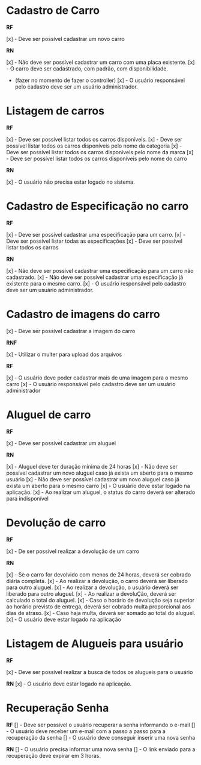 # Cadastro de Carro

**RF**

[x] - Deve ser possível cadastrar um novo carro


**RN**

[x] - Não deve ser possível cadastrar um carro com uma placa existente.
[x] - O carro deve ser cadastrado, com padrão, com disponibilidade. 
* (fazer no momento de fazer o controller) 
[x] - O usuário responsável pelo cadastro deve ser um usuário administrador. 

# Listagem de carros

**RF**

[x] - Deve ser possível listar todos os carros disponíveis. 
[x] - Deve ser possível listar todos os carros disponíveis pelo nome da categoria
[x] - Deve ser possível listar todos os carros disponíveis pelo nome da marca
[x] - Deve ser possível listar todos os carros disponíveis pelo nome do carro

**RN**

[x] - O usuário não precisa estar logado no sistema. 

# Cadastro de Especificação no carro

**RF** 

[x] - Deve ser possível cadastrar uma especificação para um carro.
[x] - Deve ser possível listar todas as especificações
[x] - Deve ser possível listar todos os carros

**RN**

[x] - Não deve ser possível cadastrar uma especificação para um carro não cadastrado. 
[x] - Não deve ser possível cadastrar uma especificação já existente para o mesmo carro.
[x] - O usuário responsável pelo cadastro deve ser um usuário administrador. 

# Cadastro de imagens do carro

[x] - Deve ser possível cadastrar a imagem do carro

**RNF**

[x] - Utilizar o multer para upload dos arquivos

**RF**

[x] - O usuário deve poder cadastrar mais de uma imagem para o mesmo carro
[x] - O usuário responsável pelo cadastro deve ser um usuário administrador

# Aluguel de carro

**RF**

[x] - Deve ser possível cadastrar um aluguel

**RN**

[x] - Aluguel deve ter duração mínima de 24 horas
[x] - Não deve ser possível cadastrar um novo aluguel caso já exista um aberto para o mesmo usuário
[x] - Não deve ser possível cadastrar um novo aluguel caso já exista um aberto para o mesmo carro
[x] - O usuário deve estar logado na aplicação.
[x] - Ao realizar um aluguel, o status do carro deverá ser alterado para indisponível

# Devolução de carro

**RF**

[x] - De ser possível realizar a devolução de um carro

**RN**

[x] - Se o carro for devolvido com menos de 24 horas, deverá ser cobrado diária completa. 
[x] - Ao realizar a devolução, o carro deverá ser liberado para outro aluguel. 
[x] - Ao realizar a devolução, o usuário deverá ser liberado para outro aluguel. 
[x] - Ao realizar a devoluÇão, deverá ser calculado o total do aluguel. 
[x] - Caso o horário de devolução seja superior ao horário previsto de entrega, deverá ser cobrado multa proporcional aos dias de atraso. 
[x] - Caso haja multa, deverá ser somado ao total do aluguel. 
[x] - O usuário deve estar logado na aplicação

# Listagem de Alugueis para usuário

**RF**

[x] - Deve ser possível realizar a busca de todos os alugueis para o usuário

**RN** 
[x] - O usuário deve estar logado na aplicação. 

# Recuperação Senha

**RF** 
[] - Deve ser possível o usuário recuperar a senha informando o e-mail
[] - O usuário deve receber um e-mail com a passo a passo para a recuperação da senha
[] - O usuário deve conseguir inserir uma nova senha

**RN** 
[] - O usuário precisa informar uma nova senha
[] - O link enviado para a recuperação deve expirar em 3 horas. 



